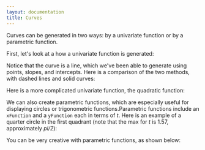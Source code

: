 ```yaml
---
layout: documentation
title: Curves
---
```


Curves can be generated in two ways: by a univariate function or by a parametric function. 

First, let's look at a how a univariate function is generated: 

<div filename="curve/simple_curve" width="800" height="710" class="codePreview"></div>

Notice that the curve is a line, which we've been able to generate using points, slopes, and intercepts. Here is a comparison of the two methods, with dashed lines and solid curves: 

<div filename="curve/curves_vs_lines" width="800" height="710" class="codePreview"></div>

Here is a more complicated univariate function, the quadratic function: 

<div filename="curve/quadratic_curve" width="800" height="710" class="codePreview"></div>

We can also create parametric functions, which are especially useful for displaying circles or trigonometric functions.Parametric functions include an `xFunction` and a `yFunction` each in terms of _t_. Here is an example of a quarter circle in the first quadrant (note that the max for _t_ is 1.57, approximately _pi/2_):

<div filename="curve/circle_quarter" width="800" height="710" class="codePreview"></div>

You can be very creative with parametric functions, as shown below: 

<div filename="curve/parametric" width="800" height="710" class="codePreview"></div>

